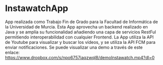 # InstawatchApp 

App realizada como Trabajo Fin de Grado para la Facultad de Informática de la Universidad de Murcia. Esta App aprovecha un backend realizado en Java y se amplía su funcionalidad añadiendo una capa de servicios RestFul permitiendo interoperabilidad con cualquier Frontend. La App utiliza la API de Youtube para visualizar y buscar los vídeos, y se utiliza la API FCM para enviar notificaciones. Se puede visualizar una demo a través de este enlace: 
https://www.dropbox.com/s/npo6757iaqzwql8/demoInstawatch.mp4?dl=0 